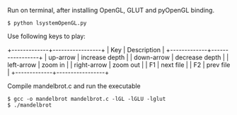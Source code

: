 Run on terminal, after installing OpenGL, GLUT and pyOpenGL binding.


```
$ python lsystemOpenGL.py
```

Use following keys to play:

+-------------+-----------------+
| Key         |  Description    |
+-------------+-----------------+
| up-arrow    | increase depth  |
| down-arrow  | decrease depth  |
| left-arrow  | zoom in         |
| right-arrow | zoom out        |
| F1          | next file       |
| F2          | prev file       |
+-------------+-----------------+

Compile mandelbrot.c and run the executable

```
$ gcc -o mandelbrot mandelbrot.c -lGL -lGLU -lglut
$ ./mandelbrot
```
